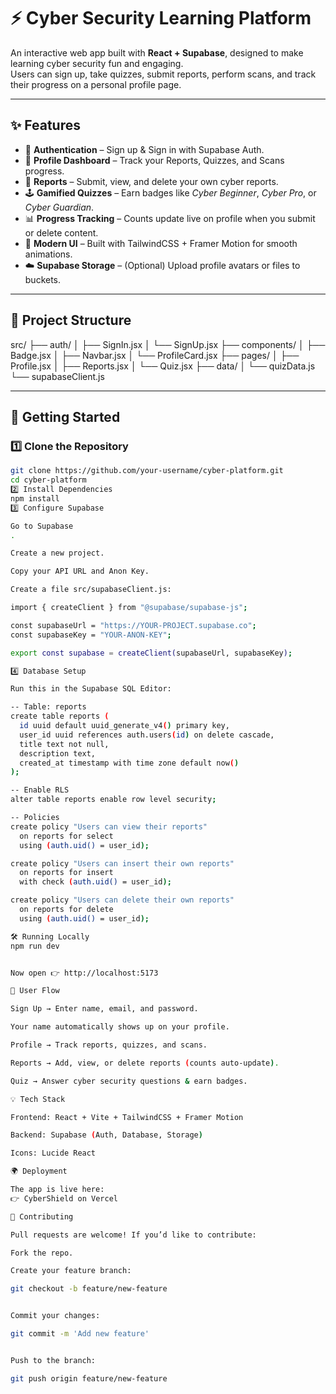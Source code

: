 # ⚡ Cyber Security Learning Platform  

An interactive web app built with **React + Supabase**, designed to make learning cyber security fun and engaging.  
Users can sign up, take quizzes, submit reports, perform scans, and track their progress on a personal profile page.  

---

## ✨ Features  

- 🔐 **Authentication** – Sign up & Sign in with Supabase Auth.  
- 👤 **Profile Dashboard** – Track your Reports, Quizzes, and Scans progress.  
- 📝 **Reports** – Submit, view, and delete your own cyber reports.  
- 🕹 **Gamified Quizzes** – Earn badges like *Cyber Beginner*, *Cyber Pro*, or *Cyber Guardian*.  
- 📊 **Progress Tracking** – Counts update live on profile when you submit or delete content.  
- 🎨 **Modern UI** – Built with TailwindCSS + Framer Motion for smooth animations.  
- ☁️ **Supabase Storage** – (Optional) Upload profile avatars or files to buckets.  

---

## 📂 Project Structure  

src/
├── auth/
│ ├── SignIn.jsx
│ └── SignUp.jsx
├── components/
│ ├── Badge.jsx
│ ├── Navbar.jsx
│ └── ProfileCard.jsx
├── pages/
│ ├── Profile.jsx
│ ├── Reports.jsx
│ └── Quiz.jsx
├── data/
│ └── quizData.js
└── supabaseClient.js

---

## 🚀 Getting Started  

### 1️⃣ Clone the Repository  
```bash
git clone https://github.com/your-username/cyber-platform.git
cd cyber-platform
2️⃣ Install Dependencies
npm install
3️⃣ Configure Supabase

Go to Supabase
.

Create a new project.

Copy your API URL and Anon Key.

Create a file src/supabaseClient.js:

import { createClient } from "@supabase/supabase-js";

const supabaseUrl = "https://YOUR-PROJECT.supabase.co";
const supabaseKey = "YOUR-ANON-KEY";

export const supabase = createClient(supabaseUrl, supabaseKey);

4️⃣ Database Setup

Run this in the Supabase SQL Editor:

-- Table: reports
create table reports (
  id uuid default uuid_generate_v4() primary key,
  user_id uuid references auth.users(id) on delete cascade,
  title text not null,
  description text,
  created_at timestamp with time zone default now()
);

-- Enable RLS
alter table reports enable row level security;

-- Policies
create policy "Users can view their reports"
  on reports for select
  using (auth.uid() = user_id);

create policy "Users can insert their own reports"
  on reports for insert
  with check (auth.uid() = user_id);

create policy "Users can delete their own reports"
  on reports for delete
  using (auth.uid() = user_id);

🛠️ Running Locally
npm run dev


Now open 👉 http://localhost:5173

🌟 User Flow

Sign Up → Enter name, email, and password.

Your name automatically shows up on your profile.

Profile → Track reports, quizzes, and scans.

Reports → Add, view, or delete reports (counts auto-update).

Quiz → Answer cyber security questions & earn badges.

💡 Tech Stack

Frontend: React + Vite + TailwindCSS + Framer Motion

Backend: Supabase (Auth, Database, Storage)

Icons: Lucide React

🌍 Deployment

The app is live here:
👉 CyberShield on Vercel

🤝 Contributing

Pull requests are welcome! If you’d like to contribute:

Fork the repo.

Create your feature branch:

git checkout -b feature/new-feature


Commit your changes:

git commit -m 'Add new feature'


Push to the branch:

git push origin feature/new-feature
